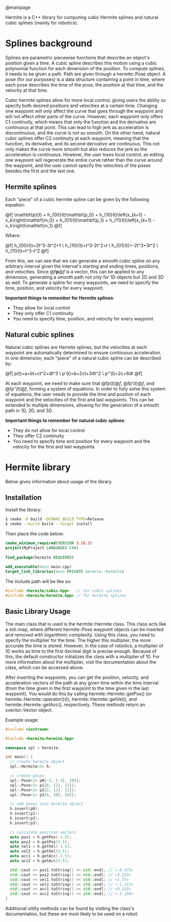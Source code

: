 @mainpage

Hermite is a C++ library for computing cubic Hermite splines and natural cubic splines (mainly for robotics).

# Splines background

Splines are parametric piecewise functions that describe an object's position given a time. A cubic spline describes this motion using a cubic polynomial function for each dimension of the position. To compute splines, it needs to be given a path. Path are given through a hermite::Pose object. A pose (for our purposes) is a data structure containing a point in time, where each pose describes the time of the pose, the position at that time, and the velocity at that time.

Cubic hermite splines allow for more local control, giving users the ability so specify both desired positions and velocities at a certain time. Changing one waypoint will only affect the curve that goes through the waypoint and will not affect other parts of the curve. However, each waypoint only offers C1 continuity, which means that only the function and the derivative are continuous at that point. This can lead to high jerk as acceleration is discontinuous, and the curve is not as smooth. On the other hand, natural cubic splines offer C2 continuity at each waypoint, meaning that the function, its derivative, and its second derivative are continuous. This not only makes the curve more smooth but also reduces the jerk as the acceleration is continuous. However, the user loses local control, as editing one waypoint will regenerate the entire curve rather than the curve around the waypoint, and the user cannot specify the velocities of the poses besides the first and the last one.

## Hermite splines

Each "piece" of a cubic hermite spline can be given by the following equation:

@f[
\mathbf{p}(t) = h_{00}(t)\mathbf{p_0} + h_{10}(t)\left(x_{k+1} - x_k\right)\mathbf{m_0} + h_{01}(t)\mathbf{p_1} + h_{11}(t)\left(x_{k+1} - x_k\right)\mathbf{m_1}
@f]

Where:

@f[
h_{00}(t)=2t^3-3t^2+1 \\
h_{10}(t)=t^3-2t^2+t \\
h_{01}(t)=-2t^3+3t^2 \\
h_{11}(t)=t^3-t^2
@f]

From this, we can see that we can generate a smooth cubic spline on any arbitrary interval given the interval's starting and ending times, positions, and velocities. Since @f$\mathbf{p}@f$ is a vector, this can be applied to any dimension, generating a smooth path not only for 1D objects but 2D and 3D as well. To generate a spline for many waypoints, we need to specify the time, position, and velocity for every waypoint.

**Important things to remember for Hermite splines**:

- They allow for local control
- They only offer C1 continuity
- You need to specify time, position, and velocity for every waypoint

## Natural cubic splines

Natural cubic splines are Hermite splines, but the velocities at each waypoint are automatically determined to ensure continuous acceleration. In one dimension, each "piece" of a natural cubic spline can be described by:

@f[
p(t)=a+bt+ct^2+dt^3 \\
p'(t)=b+2ct+3dt^2 \\
p''(t)=2c+6dt
@f]

At each waypoint, we need to make sure that @f$p(t)@f$, @f$p'(t)@f$, and @f$p''(t)@f$, forming a system of equations. In order to fully solve this system of equations, the user needs to provide the time and position of each waypoint and the velocities of the first and last waypoints. This can be extended to multiple dimensions, allowing for the generation of a smooth path in 1D, 2D, and 3D.

**Important things to remember for natural cubic splines**:

- They do not allow for local control
- They offer C2 continuity
- You need to specify time and position for every waypoint and the velocity for the first and last waypoints

# Hermite library

Below gives information about usage of the library.

## Installation

Install the library:

```sh
$ cmake -B build -DCMAKE_BUILD_TYPE=Release
$ cmake --build build --target install
```

Then place the code below:

```cmake
cmake_minimum_required(VERSION 3.16.3)
project(MyProject LANGUAGES CXX)
 
find_package(hermite REQUIRED)
 
add_executable(main main.cpp)
target_link_libraries(main PRIVATE hermite::hermite)
```

The include path will be like so:
```cpp
#include <hermite/cubic.hpp>   // for cubic splines
#include <hermite/hermite.hpp> // for hermite splines
```

## Basic Library Usage

The main class that is used is the hermite::Hermite class. This class acts like a std::map, where different hermite::Pose waypoint objects can be inserted and removed with logarithmic complexity. Using this class, you need to specify the multiplier for the time. The higher this multiplier, the more accurate the time is stored. However, in the case of robotics, a multiplier of 10 works as time to the first decimal digit is precise enough. Because of this, the default constructor initializes the class with a multiplier of 10. For more information about the multiplier, visit the documentation about the class, which can be accessed above.

After inserting the waypoints, you can get the position, velocity, and acceleration vectors of the path at any given time within the time interval (from the time given in the first waypoint to the time given in the last waypoint). You would do this by calling hermite::Hermite::getPos() (or hermite::Hermite::operator()()), hermite::Hermite::getVel(), and hermite::Hermite::getAcc(), respectively. These methods return an svector::Vector object.

Example usage:

```cpp
#include <iostream>

#include <hermite/hermite.hpp>

namespace spl = hermite;

int main() {
  // create hermite object
  spl::Hermite<1> h;

  // create poses
  spl::Pose<1> p0{-3, {-2}, {0}};
  spl::Pose<1> p1{0, {2}, {1}};
  spl::Pose<1> p2{2, {3}, {2}};
  spl::Pose<1> p3{6, {0}, {0}};

  // add poses into hermite object
  h.insert(p0);
  h.insert(p1);
  h.insert(p2);
  h.insert(p3);

  // calculate position vectors
  auto pos1 = h.getPos(-1.5);
  auto pos2 = h.getPos(3.5);
  auto vel1 = h.getVel(-1.5);
  auto vel2 = h.getVel(3.5);
  auto acc1 = h.getAcc(-1.5);
  auto acc2 = h.getAcc(3.5);

  std::cout << pos1.toString() << std::endl; // <-0.375>
  std::cout << pos2.toString() << std::endl; // <3.223>
  std::cout << vel1.toString() << std::endl; // <1.75>
  std::cout << vel2.toString() << std::endl; // <-1.211>
  std::cout << acc1.toString() << std::endl; // <0.333>
  std::cout << acc2.toString() << std::endl; // <-1.156>
}
```

Additional utility methods can be found by visiting the class's documentation, but these are most likely to be used on a robot.

